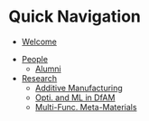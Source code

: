 <h1> Quick Navigation </h1> 

- [Welcome](README.md)
<!-- - [News](News/README.md "What's New") -->
- [People](People/README.md "Who's in the group")
	<!-- * [Director of IDEA Lab](People/HoG.md) -->
	<!-- * [Postdoc. RA](People/postdoc.md) -->
	<!-- * [PhD Researchers](People/phd.md) -->
	* [Alumni](People/alumni.md)
	<!-- * [Testing](People/test.md) -->
- [Research](research/README.md "What we do")
	* [Additive Manufacturing](research/additiveManu.md)
	* [Opti. and ML in DfAM](research/OptiMLDfAM.md)
	* [Multi-Func. Meta-Materials](research/MFMM.md)
	<!-- * [Testing](research/testing.md) -->
<!-- - [FAQs](faq.md) -->
<!-- - [Experimenting](exp/README.md)
	* [JavaScript](exp/jsjs.md)
	* [Embeding](exp/embed.md)
	* [ImageSlideShow](exp/imageSlideShow.md) -->
<!-- - [Useful Links](useful_links.md) -->


